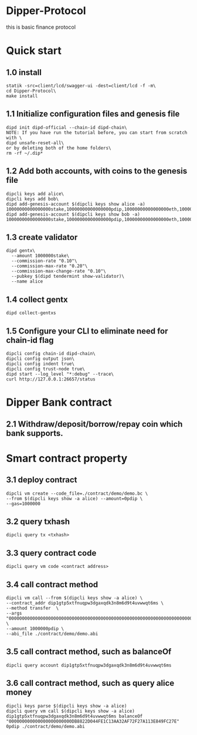 # Dipper-Protocol
this is basic finance protocol


# Quick start
## 1.0 install
```
statik -src=client/lcd/swagger-ui -dest=client/lcd -f -m\
cd Dipper-Protocol\
make install
```
## 1.1 Initialize configuration files and genesis file
```
dipd init dipd-official --chain-id dipd-chain\
NOTE: If you have run the tutorial before, you can start from scratch with \
dipd unsafe-reset-all\
or by deleting both of the home folders\
rm -rf ~/.dip*
```
## 1.2 Add both accounts, with coins to the genesis file
```
dipcli keys add alice\
dipcli keys add bob\
dipd add-genesis-account $(dipcli keys show alice -a) 10000000000000000stake,10000000000000000pdip,10000000000000000eth,10000000000000000dai\
dipd add-genesis-account $(dipcli keys show bob -a) 10000000000000000stake,10000000000000000pdip,10000000000000000eth,10000000000000000dai
```
## 1.3 create validator
```
dipd gentx\
  --amount 1000000stake\
  --commission-rate "0.10"\
  --commission-max-rate "0.20"\ 
  --commission-max-change-rate "0.10"\ 
  --pubkey $(dipd tendermint show-validator)\ 
  --name alice
```
## 1.4 collect gentx
```
dipd collect-gentxs
```

## 1.5 Configure your CLI to eliminate need for chain-id flag
```
dipcli config chain-id dipd-chain\
dipcli config output json\
dipcli config indent true\
dipcli config trust-node true\
dipd start --log_level "*:debug" --trace\
curl http://127.0.0.1:26657/status
```
# Dipper Bank contract
## 2.1 Withdraw/deposit/borrow/repay coin which bank supports.


# Smart contract property 
## 3.1 deploy contract
```
dipcli vm create --code_file=./contract/demo/demo.bc \
--from $(dipcli keys show -a alice) --amount=0pdip \
--gas=1000000
```

## 3.2 query txhash
```
dipcli query tx <txhash>
```

## 3.3 query contract code
```
dipcli query vm code <contract address>
```

## 3.4 call contract method <transfer>
```
dipcli vm call --from $(dipcli keys show -a alice) \
--contract_addr dip1gtp5xtfnuqpw3dgaxqdk3n8m6d9t4uvwwqt6ms \
--method transfer  \
--args  "00000000000000000000000000000000000000000000000000000000000000000000000000000000000000000000000000000000000000000000000000000002" \
--amount 1000000pdip \
--abi_file ./contract/demo/demo.abi
```
## 3.5 call contract method, such as balanceOf
```
dipcli query account dip1gtp5xtfnuqpw3dgaxqdk3n8m6d9t4uvwwqt6ms
```
## 3.6 call contract method, such as query alice money
```
dipcli keys parse $(dipcli keys show -a alice)
dipcli query vm call $(dipcli keys show -a alice) dip1gtp5xtfnuqpw3dgaxqdk3n8m6d9t4uvwwqt6ms balanceOf "000000000000000000000000DB8822D044FE1C13AA32AF72F27A113E849FC27E" 0pdip ./contract/demo/demo.abi
```
